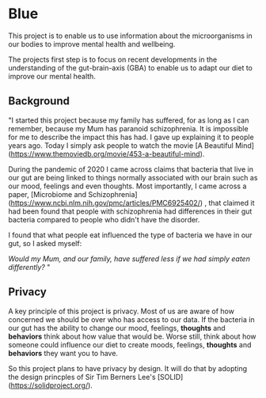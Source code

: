 # Blue

This project is to enable us to use information about the microorganisms in our bodies to improve mental health and wellbeing.

The projects first step is to focus on recent developments in the understanding of the gut-brain-axis (GBA) to enable us to adapt our diet to improve our mental health.

## Background

"I started this project because my family has suffered, for as long as I can remember, because my Mum has paranoid schizophrenia. It is impossible for me to describe the impact this has had. I gave up explaining it to people years ago. Today I simply ask people to watch the movie [A Beautiful Mind]  (https://www.themoviedb.org/movie/453-a-beautiful-mind).

During the pandemic of 2020 I came across claims that bacteria that live in our gut are being linked to things normally associated with our brain such as our mood, feelings and even thoughts.  Most importantly, I came across a paper, [Microbiome and Schizophrenia] (https://www.ncbi.nlm.nih.gov/pmc/articles/PMC6925402/) , that claimed it had been found that people with schizophrenia had differences in their gut bacteria compared to people who didn't have the disorder.

I found that what people eat influenced the type of bacteria we have in our gut, so I asked myself:

*Would my Mum, and our family, have suffered less if we had simply eaten differently?* "

## Privacy

A key principle of this project is privacy. Most of us are aware of how concerned we should be over who has access to our data. If the bacteria in our gut has the ability to change our mood, feelings,  **thoughts** and **behaviors** think about how value that would be. Worse still, think about how someone could influence our diet to create moods, feelings,  **thoughts** and **behaviors** they want you to have.

So this project plans to have privacy by design. It will do that by adopting the design princples of Sir Tim Berners Lee's [SOLID] (https://solidproject.org/).




